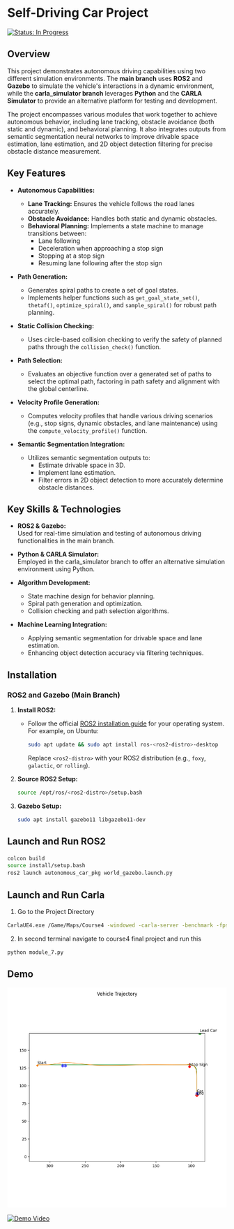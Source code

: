# Self-Driving Car Project 
[![Status: In Progress](https://img.shields.io/badge/Status-In%20Progress-yellow.svg)](https://github.com/yourusername/yourrepo)

## Overview

This project demonstrates autonomous driving capabilities using two different simulation environments. The **main branch** uses **ROS2** and **Gazebo** to simulate the vehicle's interactions in a dynamic environment, while the **carla_simulator branch** leverages **Python** and the **CARLA Simulator** to provide an alternative platform for testing and development.

The project encompasses various modules that work together to achieve autonomous behavior, including lane tracking, obstacle avoidance (both static and dynamic), and behavioral planning. It also integrates outputs from semantic segmentation neural networks to improve drivable space estimation, lane estimation, and 2D object detection filtering for precise obstacle distance measurement.

## Key Features

- **Autonomous Capabilities:**
  - **Lane Tracking:** Ensures the vehicle follows the road lanes accurately.
  - **Obstacle Avoidance:** Handles both static and dynamic obstacles.
  - **Behavioral Planning:** Implements a state machine to manage transitions between:
    - Lane following
    - Deceleration when approaching a stop sign
    - Stopping at a stop sign
    - Resuming lane following after the stop sign

- **Path Generation:**
  - Generates spiral paths to create a set of goal states.
  - Implements helper functions such as `get_goal_state_set()`, `thetaf()`, `optimize_spiral()`, and `sample_spiral()` for robust path planning.

- **Static Collision Checking:**
  - Uses circle-based collision checking to verify the safety of planned paths through the `collision_check()` function.

- **Path Selection:**
  - Evaluates an objective function over a generated set of paths to select the optimal path, factoring in path safety and alignment with the global centerline.

- **Velocity Profile Generation:**
  - Computes velocity profiles that handle various driving scenarios (e.g., stop signs, dynamic obstacles, and lane maintenance) using the `compute_velocity_profile()` function.

- **Semantic Segmentation Integration:**
  - Utilizes semantic segmentation outputs to:
    - Estimate drivable space in 3D.
    - Implement lane estimation.
    - Filter errors in 2D object detection to more accurately determine obstacle distances.

## Key Skills & Technologies

- **ROS2 & Gazebo:**  
  Used for real-time simulation and testing of autonomous driving functionalities in the main branch.

- **Python & CARLA Simulator:**  
  Employed in the carla_simulator branch to offer an alternative simulation environment using Python.

- **Algorithm Development:**  
  - State machine design for behavior planning.
  - Spiral path generation and optimization.
  - Collision checking and path selection algorithms.

- **Machine Learning Integration:**  
  - Applying semantic segmentation for drivable space and lane estimation.
  - Enhancing object detection accuracy via filtering techniques.

## Installation

### ROS2 and Gazebo (Main Branch)

1. **Install ROS2:**
   - Follow the official [ROS2 installation guide](https://docs.ros.org/en/rolling/Installation.html) for your operating system. For example, on Ubuntu:
     ```bash
     sudo apt update && sudo apt install ros-<ros2-distro>-desktop
     ```
     Replace `<ros2-distro>` with your ROS2 distribution (e.g., `foxy`, `galactic`, or `rolling`).

2. **Source ROS2 Setup:**
   ```bash
   source /opt/ros/<ros2-distro>/setup.bash
   ```
3. **Gazebo Setup:**
   ```bash
   sudo apt install gazebo11 libgazebo11-dev
   ```
## Launch and Run  ROS2 

```bash
colcon build
source install/setup.bash
ros2 launch autonomous_car_pkg world_gazebo.launch.py
```

## Launch and Run Carla 
1. Go to the Project Directory

```bash
CarlaUE4.exe /Game/Maps/Course4 -windowed -carla-server -benchmark -fps=30
```
2. In second terminal navigate to course4 final project and run this
```bash
python module_7.py
```
## Demo 

![Demo Image](trajectory.png)  


[![Demo Video](https://img.youtube.com/vi/VIDEO_ID/0.jpg)](https://www.youtube.com/watch?v=VIDEO_ID)  




